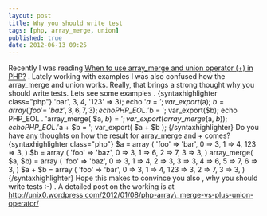 ```yaml
---
layout: post
title: Why you should write test
tags: [php, array_merge, union]
published: true
date: 2012-06-13 09:25
---
```

Recently I was reading [When to use array\_merge and union operator (+) in PHP?](http://sandeep.shetty.in/2012/05/when-to-use-arraymerge-and-union.html) . Lately working with examples I was also confused how the array\_merge and union works. Really, that brings a strong thought why you should write tests. Lets see some examples . {syntaxhighlighter class="php"} 'bar', 3, 4, '123' =\> 3); echo '$a = '; var\_export($a); $b = array('foo' =\> 'baz', 3, 6, 7, 3); echo PHP\_EOL . '$b = '; var\_export($b); echo PHP\_EOL . 'array\_merge( $a, $b) = '; var\_export( array\_merge($a, $b)); echo PHP\_EOL . '$a + $b = '; var\_export( $a + $b ); {/syntaxhighlighter} Do you have any thoughts on how the result for array\_merge and + comes? {syntaxhighlighter class="php"} $a = array ( 'foo' =\> 'bar', 0 =\> 3, 1 =\> 4, 123 =\> 3, ) $b = array ( 'foo' =\> 'baz', 0 =\> 3, 1 =\> 6, 2 =\> 7, 3 =\> 3, ) array\_merge( $a, $b) = array ( 'foo' =\> 'baz', 0 =\> 3, 1 =\> 4, 2 =\> 3, 3 =\> 3, 4 =\> 6, 5 =\> 7, 6 =\> 3, ) $a + $b = array ( 'foo' =\> 'bar', 0 =\> 3, 1 =\> 4, 123 =\> 3, 2 =\> 7, 3 =\> 3, ) {/syntaxhighlighter} Hope this makes to convince you also , why you should write tests :-) . A detailed post on the working is at http://unix0.wordpress.com/2012/01/08/php-array\_merge-vs-plus-union-operator/  
